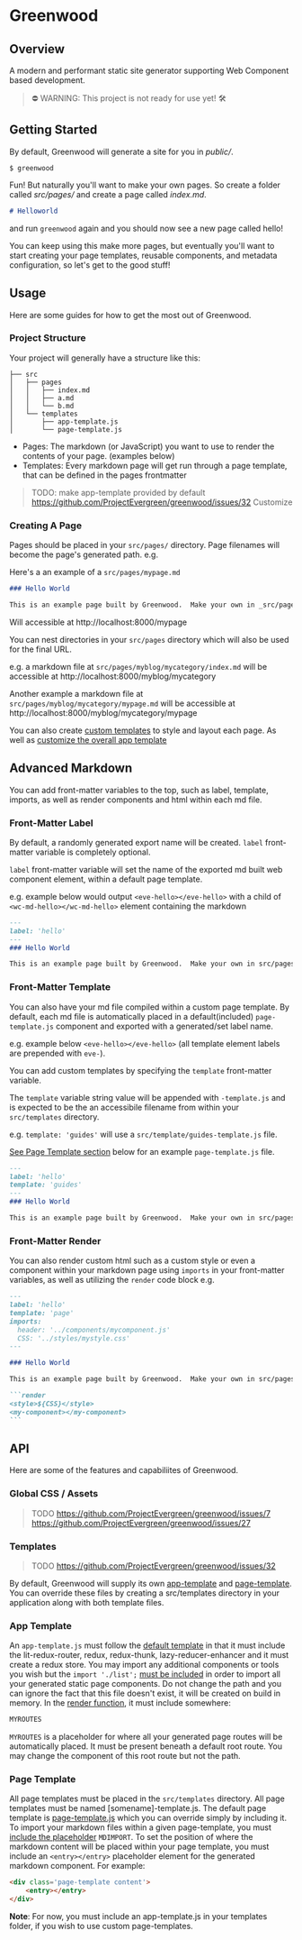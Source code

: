 # Greenwood

## Overview
A modern and performant static site generator supporting Web Component based development.

> ⛔ WARNING: This project is not ready for use yet! 🛠️

## Getting Started
By default, Greenwood will generate a site for you in _public/_.
```shell
$ greenwood
```

Fun!  But naturally you'll want to make your own pages.  So create a folder called _src/pages/_ and create a page called _index.md_.
```md
# Helloworld
```

and run `greenwood` again and you should now see a new page called hello!

You can keep using this make more pages, but eventually you'll want to start creating your page templates, reusable components, and metadata configuration, so let's get to the good stuff!

## Usage
Here are some guides for how to get the most out of Greenwood.

### Project Structure
Your project will generally have a structure like this:
```shell
├── src
│   ├── pages
│   │   ├── index.md
│   │   ├── a.md
│   │   └── b.md
│   └── templates
│       ├── app-template.js
│       └── page-template.js
```

- Pages: The markdown (or JavaScript) you want to use to render the contents of your page.  (examples below)
- Templates: Every markdown page will get run through a page template, that can be defined in the pages frontmatter

> TODO: make app-template provided by default https://github.com/ProjectEvergreen/greenwood/issues/32
> Customize

### Creating A Page

Pages should be placed in your `src/pages/` directory. Page filenames will become the page's generated path. e.g.

Here's a an example of a `src/pages/mypage.md` 
```md
### Hello World

This is an example page built by Greenwood.  Make your own in _src/pages_!
```

Will accessible at http://localhost:8000/mypage

You can nest directories in your `src/pages` directory which will also be used for the final URL.  

e.g. a markdown file at `src/pages/myblog/mycategory/index.md` will be accessible at http://localhost:8000/myblog/mycategory

Another example a markdown file at `src/pages/myblog/mycategory/mypage.md` will be accessible at http://localhost:8000/myblog/mycategory/mypage

You can also create [custom templates](#front-matter-template) to style and layout each page. As well as [customize the overall app template](#app-template)

## Advanced Markdown

You can add front-matter variables to the top, such as label, template, imports, as well as render components and html within each md file.

### Front-Matter Label

By default, a randomly generated export name will be created. `label` front-matter variable is completely optional.

`label` front-matter variable will set the name of the exported md built web component element, within a default page template. 

e.g. example below would output `<eve-hello></eve-hello>` with a child of `<wc-md-hello></wc-md-hello>` element containing the markdown


```md
---
label: 'hello'
---
### Hello World

This is an example page built by Greenwood.  Make your own in src/pages!

```

### Front-Matter Template

You can also have your md file compiled within a custom page template. By default, each md file is automatically placed in a default(included) `page-template.js` component and exported with a generated/set label name.

e.g. example below `<eve-hello></eve-hello>` (all template element labels are prepended with `eve-`).  

You can add custom templates by specifying the `template` front-matter variable.

The `template` variable string value will be appended with `-template.js` and is expected to be the an accessibile filename from within your `src/templates` directory.  

e.g. `template: 'guides'` will use a `src/template/guides-template.js` file. 

[See Page Template section](#page-template) below for an example `page-template.js` file.

```md
---
label: 'hello'
template: 'guides'
---
### Hello World

This is an example page built by Greenwood.  Make your own in src/pages!

```

### Front-Matter Render

You can also render custom html such as a custom style or even a component within your markdown page using `imports` in your front-matter variables, as well as utilizing the `render` code block e.g.

````md
---
label: 'hello'
template: 'page'
imports:
  header: '../components/mycomponent.js'
  CSS: '../styles/mystyle.css'
---

### Hello World

This is an example page built by Greenwood.  Make your own in src/pages!

```render
<style>${CSS}</style>
<my-component></my-component>
```
````

## API
Here are some of the features and capabiliites of Greenwood.

### Global CSS / Assets
> TODO 
> https://github.com/ProjectEvergreen/greenwood/issues/7
> https://github.com/ProjectEvergreen/greenwood/issues/27

### Templates
> TODO
> https://github.com/ProjectEvergreen/greenwood/issues/32

By default, Greenwood will supply its own [app-template](https://github.com/ProjectEvergreen/greenwood/blob/master/packages/cli/templates/app-template.js) and [page-template](https://github.com/ProjectEvergreen/greenwood/blob/master/packages/cli/templates/page-template.js).  You can override these files by creating a src/templates directory in your application along with both template files. 

### App Template
An `app-template.js` must follow the [default template](https://github.com/ProjectEvergreen/greenwood/blob/master/packages/cli/templates/app-template.js#L1-L13) in that it must include the lit-redux-router, redux, redux-thunk, lazy-reducer-enhancer and it must create a redux store.  You may import any additional components or tools you wish but the `import './list';` [must be included](https://github.com/ProjectEvergreen/greenwood/blob/master/packages/cli/templates/app-template.js#L16) in order to import all your generated static page components. Do not change the path and you can ignore the fact that this file doesn't exist, it will be created on build in memory.  In the [render function](https://github.com/ProjectEvergreen/greenwood/blob/master/packages/cli/templates/app-template.js#L21-L26), it must include somewhere:

```html
MYROUTES
```

`MYROUTES` is a placeholder for where all your generated page routes will be automatically placed. It must be present beneath a default root route. You may change the component of this root route but not the path.

### Page Template
All page templates must be placed in the `src/templates` directory. All page templates must be named [somename]-template.js.  The default page template is [page-template.js](https://github.com/ProjectEvergreen/greenwood/blob/master/packages/cli/templates/page-template.js) which you can override simply by including it. To import your markdown files within a given page-template, you must [include the placeholder](https://github.com/ProjectEvergreen/greenwood/blob/master/packages/cli/templates/page-template.js#L3) `MDIMPORT`. To set the position of where the markdown content will be placed within your page template, you must include an `<entry></entry>` placeholder element for the generated markdown component. For example:

```html
<div class='page-template content'>
    <entry></entry>
</div>
```

**Note**: For now, you must include an app-template.js in your templates folder, if you wish to use custom page-templates.